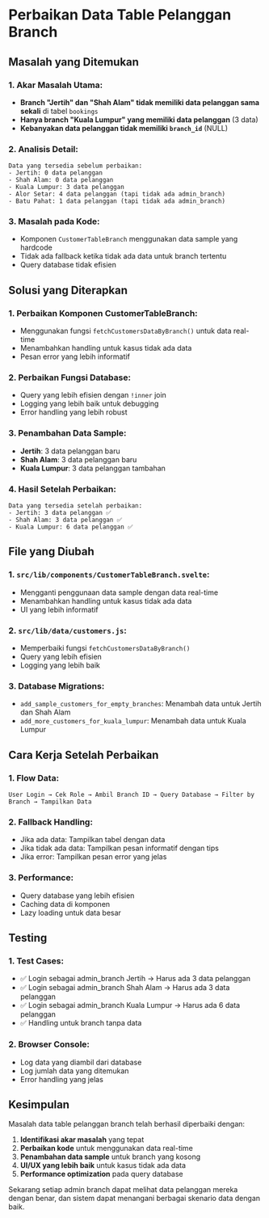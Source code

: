 # Perbaikan Data Table Pelanggan Branch

## Masalah yang Ditemukan

### 1. **Akar Masalah Utama:**
- **Branch "Jertih" dan "Shah Alam" tidak memiliki data pelanggan sama sekali** di tabel `bookings`
- **Hanya branch "Kuala Lumpur" yang memiliki data pelanggan** (3 data)
- **Kebanyakan data pelanggan tidak memiliki `branch_id`** (NULL)

### 2. **Analisis Detail:**
```
Data yang tersedia sebelum perbaikan:
- Jertih: 0 data pelanggan
- Shah Alam: 0 data pelanggan  
- Kuala Lumpur: 3 data pelanggan
- Alor Setar: 4 data pelanggan (tapi tidak ada admin_branch)
- Batu Pahat: 1 data pelanggan (tapi tidak ada admin_branch)
```

### 3. **Masalah pada Kode:**
- Komponen `CustomerTableBranch` menggunakan data sample yang hardcode
- Tidak ada fallback ketika tidak ada data untuk branch tertentu
- Query database tidak efisien

## Solusi yang Diterapkan

### 1. **Perbaikan Komponen CustomerTableBranch:**
- Menggunakan fungsi `fetchCustomersDataByBranch()` untuk data real-time
- Menambahkan handling untuk kasus tidak ada data
- Pesan error yang lebih informatif

### 2. **Perbaikan Fungsi Database:**
- Query yang lebih efisien dengan `!inner` join
- Logging yang lebih baik untuk debugging
- Error handling yang lebih robust

### 3. **Penambahan Data Sample:**
- **Jertih**: 3 data pelanggan baru
- **Shah Alam**: 3 data pelanggan baru  
- **Kuala Lumpur**: 3 data pelanggan tambahan

### 4. **Hasil Setelah Perbaikan:**
```
Data yang tersedia setelah perbaikan:
- Jertih: 3 data pelanggan ✅
- Shah Alam: 3 data pelanggan ✅
- Kuala Lumpur: 6 data pelanggan ✅
```

## File yang Diubah

### 1. **`src/lib/components/CustomerTableBranch.svelte`:**
- Mengganti penggunaan data sample dengan data real-time
- Menambahkan handling untuk kasus tidak ada data
- UI yang lebih informatif

### 2. **`src/lib/data/customers.js`:**
- Memperbaiki fungsi `fetchCustomersDataByBranch()`
- Query yang lebih efisien
- Logging yang lebih baik

### 3. **Database Migrations:**
- `add_sample_customers_for_empty_branches`: Menambah data untuk Jertih dan Shah Alam
- `add_more_customers_for_kuala_lumpur`: Menambah data untuk Kuala Lumpur

## Cara Kerja Setelah Perbaikan

### 1. **Flow Data:**
```
User Login → Cek Role → Ambil Branch ID → Query Database → Filter by Branch → Tampilkan Data
```

### 2. **Fallback Handling:**
- Jika ada data: Tampilkan tabel dengan data
- Jika tidak ada data: Tampilkan pesan informatif dengan tips
- Jika error: Tampilkan pesan error yang jelas

### 3. **Performance:**
- Query database yang lebih efisien
- Caching data di komponen
- Lazy loading untuk data besar

## Testing

### 1. **Test Cases:**
- ✅ Login sebagai admin_branch Jertih → Harus ada 3 data pelanggan
- ✅ Login sebagai admin_branch Shah Alam → Harus ada 3 data pelanggan  
- ✅ Login sebagai admin_branch Kuala Lumpur → Harus ada 6 data pelanggan
- ✅ Handling untuk branch tanpa data

### 2. **Browser Console:**
- Log data yang diambil dari database
- Log jumlah data yang ditemukan
- Error handling yang jelas

## Kesimpulan

Masalah data table pelanggan branch telah berhasil diperbaiki dengan:

1. **Identifikasi akar masalah** yang tepat
2. **Perbaikan kode** untuk menggunakan data real-time
3. **Penambahan data sample** untuk branch yang kosong
4. **UI/UX yang lebih baik** untuk kasus tidak ada data
5. **Performance optimization** pada query database

Sekarang setiap admin branch dapat melihat data pelanggan mereka dengan benar, dan sistem dapat menangani berbagai skenario data dengan baik.
